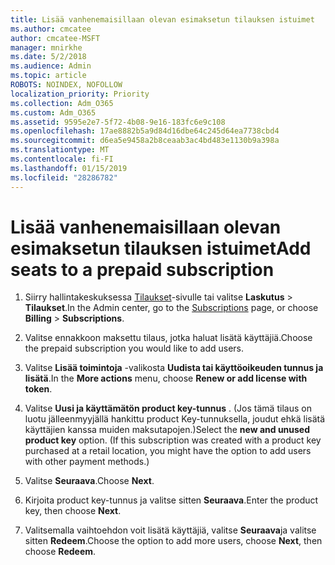 ```yaml
---
title: Lisää vanhenemaisillaan olevan esimaksetun tilauksen istuimet
ms.author: cmcatee
author: cmcatee-MSFT
manager: mnirkhe
ms.date: 5/2/2018
ms.audience: Admin
ms.topic: article
ROBOTS: NOINDEX, NOFOLLOW
localization_priority: Priority
ms.collection: Adm_O365
ms.custom: Adm_O365
ms.assetid: 9595e2e7-5f72-4b08-9e16-183fc6e9c108
ms.openlocfilehash: 17ae8882b5a9d84d16dbe64c245d64ea7738cbd4
ms.sourcegitcommit: d6ea5e9458a2b8ceaab3ac4bd483e1130b9a398a
ms.translationtype: MT
ms.contentlocale: fi-FI
ms.lasthandoff: 01/15/2019
ms.locfileid: "28286782"
---
```

# <a name="add-seats-to-a-prepaid-subscription"></a><span data-ttu-id="25fbb-102">Lisää vanhenemaisillaan olevan esimaksetun tilauksen istuimet</span><span class="sxs-lookup"><span data-stu-id="25fbb-102">Add seats to a prepaid subscription</span></span>

1. <span data-ttu-id="25fbb-103">Siirry hallintakeskuksessa [Tilaukset](https://go.microsoft.com/fwlink/p/?linkid=842054)-sivulle tai valitse **Laskutus** \> **Tilaukset**.</span><span class="sxs-lookup"><span data-stu-id="25fbb-103">In the Admin center, go to the [Subscriptions](https://go.microsoft.com/fwlink/p/?linkid=842054) page, or choose **Billing** \> **Subscriptions**.</span></span>
    
2. <span data-ttu-id="25fbb-104">Valitse ennakkoon maksettu tilaus, jotka haluat lisätä käyttäjiä.</span><span class="sxs-lookup"><span data-stu-id="25fbb-104">Choose the prepaid subscription you would like to add users.</span></span>
    
3. <span data-ttu-id="25fbb-105">Valitse **Lisää toimintoja** -valikosta **Uudista tai käyttöoikeuden tunnus ja lisätä**.</span><span class="sxs-lookup"><span data-stu-id="25fbb-105">In the **More actions** menu, choose **Renew or add license with token**.</span></span>
    
4. <span data-ttu-id="25fbb-p101">Valitse **Uusi ja käyttämätön product key-tunnus** . (Jos tämä tilaus on luotu jälleenmyyjällä hankittu product Key-tunnuksella, joudut ehkä lisätä käyttäjien kanssa muiden maksutapojen.)</span><span class="sxs-lookup"><span data-stu-id="25fbb-p101">Select the **new and unused product key** option. (If this subscription was created with a product key purchased at a retail location, you might have the option to add users with other payment methods.)</span></span> 
    
5. <span data-ttu-id="25fbb-108">Valitse **Seuraava**.</span><span class="sxs-lookup"><span data-stu-id="25fbb-108">Choose **Next**.</span></span>
    
6. <span data-ttu-id="25fbb-109">Kirjoita product key-tunnus ja valitse sitten **Seuraava**.</span><span class="sxs-lookup"><span data-stu-id="25fbb-109">Enter the product key, then choose **Next**.</span></span>
    
7. <span data-ttu-id="25fbb-110">Valitsemalla vaihtoehdon voit lisätä käyttäjiä, valitse **Seuraava**ja valitse sitten **Redeem**.</span><span class="sxs-lookup"><span data-stu-id="25fbb-110">Choose the option to add more users, choose **Next**, then choose **Redeem**.</span></span>
    

